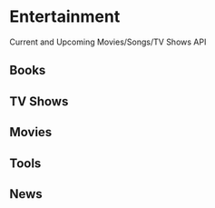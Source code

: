 # Entertainment


Current and Upcoming Movies/Songs/TV Shows API


## Books


## TV Shows


## Movies


## Tools

## News
